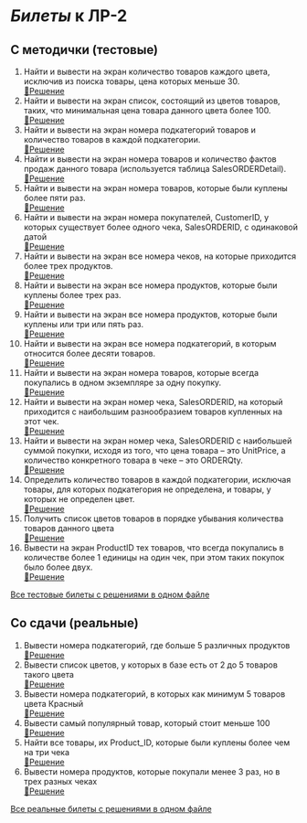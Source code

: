 # *Билеты* к ЛР-2

## С методички (тестовые)

1. Найти и вывести на экран количество товаров каждого цвета, исключив из поиска товары, цена которых меньше 30.  
   [📄Решение](../Tickets/Manual/M_01.sql)
2. Найти и вывести на экран список, состоящий из цветов товаров, таких, что минимальная цена товара данного цвета более 100.  
   [📄Решение](../Tickets/Manual/M_02.sql)
3. Найти и вывести на экран номера подкатегорий товаров и количество товаров в каждой подкатегории.  
   [📄Решение](../Tickets/Manual/M_03.sql)
4. Найти и вывести на экран номера товаров и количество фактов продаж данного товара (используется таблица SalesORDERDetail).  
   [📄Решение](../Tickets/Manual/M_04.sql)
5. Найти и вывести на экран номера товаров, которые были куплены более пяти раз.  
   [📄Решение](../Tickets/Manual/M_05.sql)
6. Найти и вывести на экран номера покупателей, CustomerID, у которых существует более одного чека, SalesORDERID, с одинаковой датой  
   [📄Решение](../Tickets/Manual/M_06.sql)
7. Найти и вывести на экран все номера чеков, на которые приходится более трех продуктов.  
   [📄Решение](../Tickets/Manual/M_07.sql)
8. Найти и вывести на экран все номера продуктов, которые были куплены более трех раз.  
   [📄Решение](../Tickets/Manual/M_08.sql)
9. Найти и вывести на экран все номера продуктов, которые были куплены или три или пять раз.  
   [📄Решение](../Tickets/Manual/M_09.sql)
10. Найти и вывести на экран все номера подкатегорий, в которым относится более десяти товаров.  
    [📄Решение](../Tickets/Manual/M_10.sql)
11. Найти и вывести на экран номера товаров, которые всегда покупались в одном экземпляре за одну покупку.  
    [📄Решение](../Tickets/Manual/M_11.sql)
12. Найти и вывести на экран номер чека, SalesORDERID, на который приходится с наибольшим разнообразием товаров купленных на этот чек.  
    [📄Решение](../Tickets/Manual/M_12.sql)
13. Найти и вывести на экран номер чека, SalesORDERID с наибольшей суммой покупки, исходя из того, что цена товара – это UnitPrice, а количество конкретного товара в чеке – это ORDERQty.  
    [📄Решение](../Tickets/Manual/M_13.sql)
14. Определить количество товаров в каждой подкатегории, исключая товары, для которых подкатегория не определена, и товары, у которых не определен цвет.  
    [📄Решение](../Tickets/Manual/M_14.sql)
15. Получить список цветов товаров в порядке убывания количества товаров данного цвета  
    [📄Решение](../Tickets/Manual/M_15.sql)
16. Вывести на экран ProductID тех товаров, что всегда покупались в количестве более 1 единицы на один чек, при этом таких покупок было более двух.  
    [📄Решение](../Tickets/Manual/M_16.sql)

[Все тестовые билеты с решениями в одном файле](Manual/README.md)

## Со сдачи (реальные)

1. Вывести номера подкатегорий, где больше 5 различных продуктов  
   [📄Решение](../Tickets/Real/R_01.sql)
2. Вывести список цветов, у которых в базе есть от 2 до 5 товаров такого цвета  
   [📄Решение](../Tickets/Real/R_02.sql)
3. Вывести номера подкатегорий, в которых как минимум 5 товаров цвета Красный  
   [📄Решение](../Tickets/Real/R_03.sql)
4. Вывести самый популярный товар, который стоит меньше 100  
   [📄Решение](../Tickets/Real/R_04.sql)
5. Найти все товары, их Product_ID, которые были куплены более чем на три чека  
   [📄Решение](../Tickets/Real/R_05.sql)
6. Вывести номера продуктов, которые покупали менее 3 раз, но в трех разных чеках  
   [📄Решение](../Tickets/Real/R_06.sql)

[Все реальные билеты с решениями в одном файле](Real/README.md)
